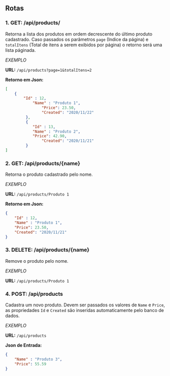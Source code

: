 ## Rotas


### 1. GET: /api/products/
  
  Retorna a lista dos produtos em ordem decrescente do último produto cadastrado.
  Caso passados os parâmetros ```page``` (Indice da página) e ```totalItens``` (Total de itens a serem exibidos por página) o retorno será uma lista páginada.
  
  *EXEMPLO*
  
  **URL:**
  ```/api/products?page=1&totalItens=2```
  
  **Retorno em Json:**
        
```json
[
	{
		"Id" : 12,
	    	"Name" : "Produto 1",
            	"Price": 23.50,
            	"Created": "2020/11/22"
         },
         {
	        "Id" : 13,
	        "Name" : "Produto 2",
        	"Price": 42.90,
            	"Created": "2020/11/21"
         }
]
```
  
### 2. GET: /api/products/{name}

Retorna o produto cadastrado pelo nome.

  *EXEMPLO*

  **URL:**
  ```/api/products/Produto 1```
  
  **Retorno em Json:**
        
```json
{
	"Id" : 12,
	"Name" : "Produto 1",
	"Price": 23.50,
	"Created": "2020/11/21"
}
```


### 3. DELETE: /api/products/{name}

Remove o produto pelo nome.

  *EXEMPLO*

**URL:**
  ```/api/products/Produto 1```



### 4. POST: /api/products

Cadastra um novo produto. Devem ser passados os valores de ```Name``` e ```Price```, as propriedades ```Id``` e ```Created``` são inseridas automaticamente pelo banco de dados.

  *EXEMPLO*

  **URL:**
  ```/api/products```
  
  **Json de Entrada:**

```json
{
	"Name" : "Produto 3",
	"Price": 55.59
}
```
